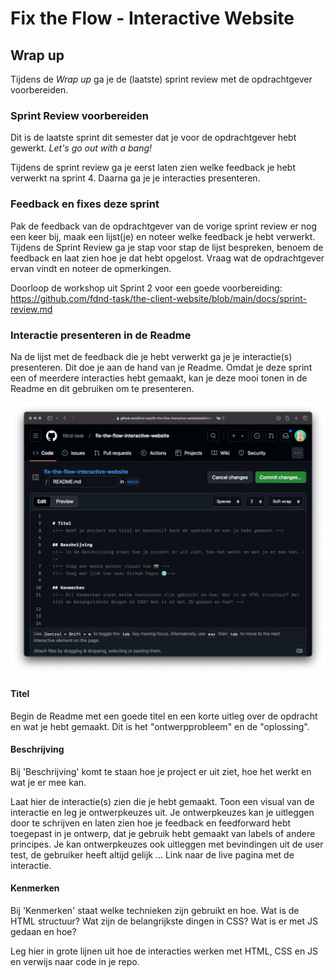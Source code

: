 # Fix the Flow - Interactive Website

## Wrap up

Tijdens de *Wrap up* ga je de (laatste) sprint review met de opdrachtgever voorbereiden. 


### Sprint Review voorbereiden

Dit is de laatste sprint dit semester dat je voor de opdrachtgever hebt gewerkt. *Let's go  out with a bang!*

Tijdens de sprint review ga je eerst laten zien welke feedback je hebt verwerkt na sprint 4. Daarna ga je je interacties presenteren.


### Feedback en fixes deze sprint

Pak de feedback van de opdrachtgever van de vorige sprint review er nog een keer bij, maak een lijst(je) en noteer welke feedback je hebt verwerkt. Tijdens de Sprint Review ga je stap voor stap de lijst bespreken, benoem de feedback en laat zien hoe je dat hebt opgelost. Vraag wat de opdrachtgever ervan vindt en noteer de opmerkingen. 

Doorloop de workshop uit Sprint 2 voor een goede voorbereiding: https://github.com/fdnd-task/the-client-website/blob/main/docs/sprint-review.md


### Interactie presenteren in de Readme

Na de lijst met de feedback die je hebt verwerkt ga je je interactie(s) presenteren. Dit doe je aan de hand van je Readme. 
Omdat je deze sprint een of meerdere interacties hebt gemaakt, kan je deze mooi tonen in de Readme en dit gebruiken om te presenteren. 

![Readme](readme.png)

#### Titel
Begin de Readme met een goede titel en een korte uitleg over de opdracht en wat je hebt gemaakt. Dit is het "ontwerpprobleem" en de "oplossing".

#### Beschrijving
Bij 'Beschrijving' komt te staan hoe je project er uit ziet, hoe het werkt en wat je er mee kan. 

Laat hier de interactie(s) zien die je hebt gemaakt. Toon een visual van de interactie en leg je ontwerpkeuzes uit. Je ontwerpkeuzes kan je uitleggen door te schrijven en laten zien hoe je feedback en feedforward hebt toegepast in je ontwerp, dat je gebruik hebt gemaakt van labels of andere principes. Je kan ontwerpkeuzes ook uitleggen met bevindingen uit de user test, de gebruiker heeft altijd gelijk ... Link naar de live pagina met de interactie.

#### Kenmerken 
Bij 'Kenmerken' staat welke technieken zijn gebruikt en hoe. Wat is de HTML structuur? Wat zijn de belangrijkste dingen in CSS? Wat is er met JS gedaan en hoe?

Leg hier in grote lijnen uit hoe de interacties werken met HTML, CSS en JS en verwijs naar code in je repo. 
